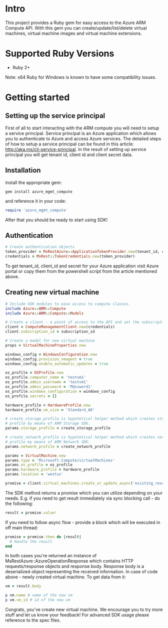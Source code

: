 # Intro

This project provides a Ruby gem for easy access to the Azure ARM Compute API. With this gem you can create/update/list/delete virtual machines, virtual machine images and virtual machine extensions.

# Supported Ruby Versions

* Ruby 2+

Note: x64 Ruby for Windows is known to have some compatibility issues.

# Getting started

## Setting up the service principal

First of all to start interacting with the ARM compute you will need to setup a service principal. Service principal is an Azure application which allows you to authenticate to Azure and access Azure services. The detailed steps of how to setup a service principal can be found in this article: http://aka.ms/cli-service-principal. In the result of setting up service principal you will get tenant id, client id and client secret data.

## Installation

install the appropriate gem:

```
gem install azure_mgmt_compute
```

and reference it in your code:

```Ruby
require 'azure_mgmt_compute'
```

After that you should be ready to start using SDK!

## Authentication

```Ruby
# Create authentication objects
token_provider = MsRestAzure::ApplicationTokenProvider.new(tenant_id, client_id, secret)
credentials = MsRest::TokenCredentials.new(token_provider)
```

To get tenant_id, client_id and secret for your Azure application visit Azure portal or copy them from the powershell script from the article mentioned above.

## Creating new virtual machine

```Ruby
# Include SDK modules to ease access to compute classes.
include Azure::ARM::Compute
include Azure::ARM::Compute::Models

# Create a client - a point of access to the API and set the subscription id
client = ComputeManagementClient.new(credentials)
client.subscription_id = subscription_id

# Create a model for new virtual machine
props = VirtualMachineProperties.new

windows_config = WindowsConfiguration.new
windows_config.provision_vmagent = true
windows_config.enable_automatic_updates = true

os_profile = OSProfile.new
os_profile.computer_name = 'testvm1'
os_profile.admin_username = 'testvm1'
os_profile.admin_password = 'P@ssword1'
os_profile.windows_configuration = windows_config
os_profile.secrets = []

hardware_profile = HardwareProfile.new
hardware_profile.vm_size = 'Standard_A0'

# create_storage_profile is hypotetical helper method which creates storage
# profile by means of ARM Storage SDK.
params.storage_profile = create_storage_profile

# create_network_profile is hypotetical helper method which creates network
# profile my means of ARM Network SDK.
params.network_profile = create_network_profile

params = VirtualMachine.new
params.type = 'Microsoft.Compute/virtualMachines'
params.os_profile = os_profile
params.hardware_profile = hardware_profile
params.location = 'westus'

promise = client.virtual_machines.create_or_update_async('existing_resource_group_name', 'name_of_new_vm', params)
```

The SDK method returns a promise which you can utilize depending on your needs. E.g. if you need to get result immediately via sync blocking call - do the following:

```Ruby
result = promise.value!
```

If you need to follow async flow - provide a block which will be executed in off main thread:

```Ruby
promise = promise.then do |result|
  # Handle the result
end
```

In both cases you're returned an instance of MsRestAzure::AzureOperationResponse which contains HTTP requests/response objects and response body. Response body is a deserialized object representing the received information. In case of code above - newly created virtual machine. To get data from it:

```Ruby
vm = result.body

p vm.name # name of the new vm
p vm.vm_id # id of the new vm
```

Congrats, you've create new virtual machine. We encourage you to try more stuff and let us know your feedback!
For advanced SDK usage please reference to the spec files.
